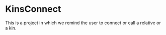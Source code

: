# KinsConnect
This is a project in which we remind the user to connect or call a relative or a kin.
